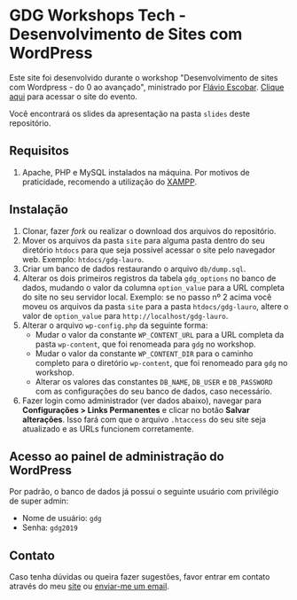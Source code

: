 # GDG Workshops Tech - Desenvolvimento de Sites com WordPress

Este site foi desenvolvido durante o workshop "Desenvolvimento de sites com Wordpress - do 0 ao avançado", ministrado por [Flávio Escobar](http://flavioescobar.com.br/).
[Clique aqui](https://www.meetup.com/GDG-Lauro-de-Freitas/events/262705266/) para acessar o site do evento.

Você encontrará os slides da apresentação na pasta `slides` deste repositório.

## Requisitos

1. Apache, PHP e MySQL instalados na máquina. Por motivos de praticidade, recomendo a utilização do [XAMPP](https://www.apachefriends.org/index.html).

## Instalação

1. Clonar, fazer *fork* ou realizar o download dos arquivos do repositório.
2. Mover os arquivos da pasta `site` para alguma pasta dentro do seu diretório `htdocs` para que seja possível acessar o site pelo navegador web. Exemplo: `htdocs/gdg-lauro`.
3. Criar um banco de dados restaurando o arquivo `db/dump.sql`.
4. Alterar os dois primeiros registros da tabela `gdg_options` no banco de dados, mudando o valor da columna `option_value` para a URL completa do site no seu servidor local. Exemplo: se no passo nº 2 acima você moveu os arquivos da pasta `site` para a pasta `htdocs/gdg-lauro`, altere o valor de `option_value` para `http://localhost/gdg-lauro`.
5. Alterar o arquivo `wp-config.php` da seguinte forma:
	- Mudar o valor da constante `WP_CONTENT_URL` para a URL completa da pasta `wp-content`, que foi renomeada para `gdg` no workshop.
	- Mudar o valor da constante `WP_CONTENT_DIR` para o caminho completo para o diretório `wp-content`, que foi renomeado para `gdg` no workshop.
	- Alterar os valores das constantes `DB_NAME`, `DB_USER` e `DB_PASSWORD` com as configurações do seu banco de dados, caso necessário.
6. Fazer login como administrador (ver dados abaixo), navegar para **Configurações > Links Permanentes** e clicar no botão **Salvar alterações**. Isso fará com que o arquivo `.htaccess` do seu site seja atualizado e as URLs funcionem corretamente.

## Acesso ao painel de administração do WordPress

Por padrão, o banco de dados já possui o seguinte usuário com privilégio de super admin:
- Nome de usuário: `gdg`
- Senha: `gdg2019`

## Contato

Caso tenha dúvidas ou queira fazer sugestões, favor entrar em contato através do meu [site](http://flavioescobar.com.br/) ou [enviar-me um email](mailto:flavioescobar1@gmail.com).
